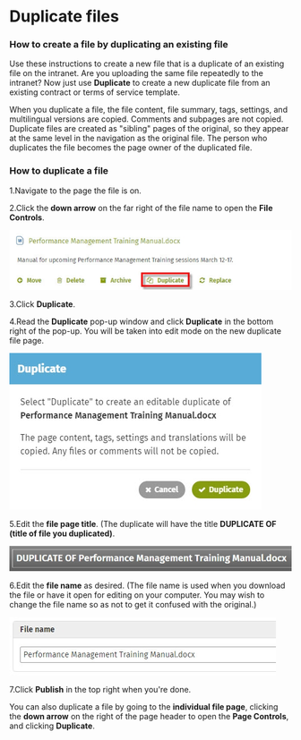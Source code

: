 # Duplicate files



### How to create a file by duplicating an existing file

Use these instructions to create a new file that is a duplicate of an existing file on the intranet. Are you uploading the same file repeatedly to the intranet? Now just use **Duplicate** to create a new duplicate file from an existing contract or terms of service template.  
  
When you duplicate a file, the file content, file summary, tags, settings, and multilingual versions are copied. Comments and subpages are not copied. Duplicate files are created as "sibling" pages of the original, so they appear at the same level in the navigation as the original file. The person who duplicates the file becomes the page owner of the duplicated file.

### How to duplicate a file

1.Navigate to the page the file is on.

2.Click the **down arrow** on the far right of the file name to open the **File Controls**.

![](../../.gitbook/assets/1%20%2816%29.jpg)



3.Click **Duplicate**.

4.Read the **Duplicate** pop-up window and click **Duplicate** in the bottom right of the pop-up. You will be taken into edit mode on the new duplicate file page.

![](../../.gitbook/assets/2%20%284%29.jpg)

5.Edit the **file page title**. \(The duplicate will have the title **DUPLICATE OF \(title of file you duplicated\)**.

![](../../.gitbook/assets/3%20%289%29.jpg)

6.Edit the **file name** as desired. \(The file name is used when you download the file or have it open for editing on your computer. You may wish to change the file name so as not to get it confused with the original.\)

![](../../.gitbook/assets/4%20%2849%29.jpg)



7.Click **Publish** in the top right when you're done.

You can also duplicate a file by going to the **individual file page**, clicking the **down arrow** on the right of the page header to open the **Page Controls**,  and clicking **Duplicate**.  



